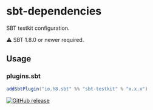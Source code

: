 # sbt-dependencies

SBT testkit configuration.

⚠️ SBT 1.8.0 or newer required.

## Usage

### plugins.sbt

```scala
addSbtPlugin("io.h8.sbt" %% "sbt-testkit" % "x.x.x")
```

[![GitHub release](https://img.shields.io/github/v/release/h8io/sbt-testkit)](https://github.com/h8io/sbt-testkit/releases/latest)
